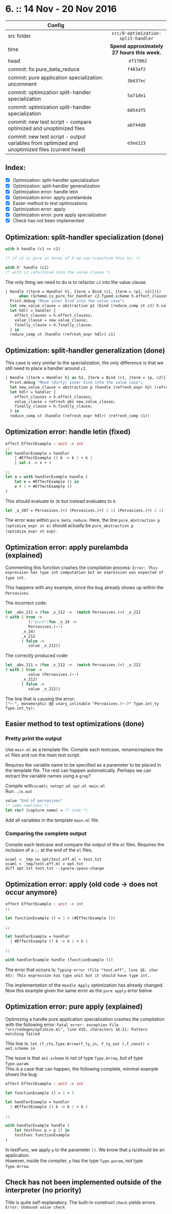 # 6. :: 14 Nov - 20 Nov 2016
| Config        |          |
| ------------- |:--------:|
| src folder    | `src/8-optimization-split-handler` |
| time          | **Spend approximately 27 hours this week.**      |
| head          | `	ef17062`      |
| commit: fix pure_beta_reduce          | `f463af2`      |
| commit: pure application specialization: uncomment          | `3b437ec`      |
| commit: optimization split-handler specialization          | `5a71de1`      |
| commit: optimization split-handler specialization         | `68543f5`      |
| commit: new test script - compare optimized and unoptimized files         | `abf44d8`      |
| commit: new test script - output variables from optimized and unoptimized files (current head)         | `e5ee123`      |

## Index:
- [x] Optimization: split-handler specialization
- [x] Optimization: split-handler generalization
- [x] Optimization error: handle letin
- [x] Optimization error: apply purelambda
- [x] Easier method to test optimizations
- [x] Optimization error: apply
- [x] Optimization error: pure apply specialization
- [x] Check has not been implemented

## Optimization: split-handler specialization (done)
```ocaml
with h handle (c1 >> c2)

(* if c2 is pure in terms of h we can transform this to: *)

with h' handle (c1)
(* with c2 refactored into the value clause *)
```
The only thing we need to do is to refactor `c2` into the value clause.

```ocaml
| Handle ({term = Handler h}, {term = Bind (c1, {term = (p1, c2)})})
      when (Scheme.is_pure_for_handler c2.Typed.scheme h.effect_clauses) ->
  Print.debug "Move inner bind into the value case";
  let new_value_clause = abstraction p1 (bind (reduce_comp st c2) h.value_clause) in
  let hdlr = handler {
    effect_clauses = h.effect_clauses;
    value_clause = new_value_clause;
    finally_clause = h.finally_clause;
  } in
  reduce_comp st (handle (refresh_expr hdlr) c1)
```

## Optimization: split-handler generalization (done)
This case is very similar to the specialization, the only difference is that we still need to place a handler around `c2`.

```ocaml
| Handle ({term = Handler h} as h2, {term = Bind (c1, {term = (p, c2)})}) ->
  Print.debug "Move (dirty) inner bind into the value case";
  let new_value_clause = abstraction p (handle (refresh_expr h2) (refresh_comp (reduce_comp st c2) )) in
  let hdlr = handler {
    effect_clauses = h.effect_clauses;
    value_clause = refresh_abs new_value_clause;
    finally_clause = h.finally_clause;
  } in
  reduce_comp st (handle (refresh_expr hdlr) (refresh_comp c1))
```

## Optimization error: handle letin (fixed)
```ocaml
effect EffectExample : unit -> int
;;
let handlerExample = handler
    | #EffectExample () k -> k 2 + k 2
    | val x -> x + 4

;;
let a = with handlerExample handle (
    let e = #EffectExample () in
    e + 1 + #EffectExample ()
)
```
This should evaluate to `36` but instead evaluates to `6`:
```ocaml
let _a_307 = Pervasives.(+) (Pervasives.(+) 2 1) (Pervasives.(+) 2 1)
```

The error was within `pure_beta_reduce`. Here, the line `pure_abstraction p (optimize_expr st e)` should actually be `pure_abstraction p (optimize_expr st exp)`.

## Optimization error: apply purelambda (explained)
Commenting this function crashes the compilation process: `Error: This expression has type int computation but an expression was expected of type int`.

This happens with any example, since the bug already shows up within the `Pervasives`.

The incorrect code:
```ocaml
let _abs_211 = (fun _x_212 ->  (match Pervasives.(<) _x_212
0 with | true ->
          ((*pure*)fun _x_24 ->
          Pervasives.(~-)
       _x_24)
       _x_212
       | false ->
          value _x_212))
```

The correctly produced code:
```ocaml
let _abs_211 = (fun _x_212 ->  (match Pervasives.(<) _x_212
0 with | true ->
          value (Pervasives.(~-)
       _x_212)
       | false ->
          value _x_212))
```

The line that is causing the error:  
`("~-", monomorphic @@ unary_inlinable "Pervasives.(~-)" Type.int_ty Type.int_ty);`

## Easier method to test optimizations (done)
### Pretty print the output
Use `main.ml` as a template file. Compile each testcase, rename/replace the `ml` files and run the main test script.

Requires the variable name to be specified as a parameter to be placed in the template file. The rest can happen automatically. Perhaps we can extract the variable names using a `grep`?

Compile with:`ocamlc notopt.ml opt.ml main.ml`  
Run: `./a.out`

```ocaml
value "End of pervasives"
(* some newlines *)
let rec? (capture name) = (* code *)
```
Add all variables in the template `main.ml` file.


### Comparing the complete output
Compile each testcase and compare the output of the `ml` files. Requires the inclusion of a `;;` at the end of the `ml` files.
```
ocaml < _tmp_no_opt/test.eff.ml > test.txt
ocaml < _tmp/test.eff.ml > opt.txt
diff opt.txt test.txt --ignore-space-change
```

## Optimization error: apply (old code -> does not occur anymore)
```ocaml
effect EffectExample : unit -> int
;;

let functionExample () = 1 + (#EffectExample ())

;;

let handlerExample = handler
  | #EffectExample () k -> k 2 + k 2

;;

with handlerExample handle (functionExample ())
```
The error that occurs is: `Typing error (file "test.eff", line 18, char 45):
This expression has type unit but it should have type int.`.

The implementation of the `Handle Apply` optimization has already changed. Now this example given the same error as the `pure apply` error below.

## Optimization error: pure apply (explained)
Optimizing a handle pure application specialization crashes the compilation with the following error:
`Fatal error: exception File "src/codegen/optimize.ml", line 435, characters 16-21: Pattern matching failed`

This line is:
`let (f_ctx,Type.Arrow(f_ty_in, f_ty_out ),f_const) = ae1.scheme in`

The issue is that `ae1.scheme` is not of type `Type.Arrow`, but of type `Type.param`.  
This is a case that can happen, the following complete, minimal example shows the bug:

```ocaml
effect EffectExample : unit -> int

let functionExample () = 1 + 5

let handlerExample = handler
  | #EffectExample () k -> k 2 + k 2

;;

with handlerExample handle (
    let testFunc p = p () in
    testFunc functionExample
)
```

In testFunc, we apply `p` to the parameter `()`. We know that `p` is/should be an application.  
However, inside the compiler, `p` has the type `Type.param`, not type `Type.Arrow`.

## Check has not been implemented outside of the interpreter (no priority)
Title is quite self-explanatory. The built-in construct `check` yields errors.  
`Error: Unbound value check`
